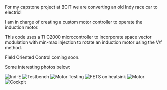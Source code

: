 For my capstone project at BCIT we are converting an old Indy race car to electric!

I am in charge of creating a custom motor controller to operate the induction motor.

This code uses a TI C2000 microcontroller to incorporate space vector modulation with min-max injection to rotate an induction motor using the V/f method.

Field Oriented Control coming soon.

Some interesting photos below:

![Ind-E](https://github.com/user-attachments/assets/82befbf6-10aa-4242-a93e-d52da07a9c81)
![Testbench](https://github.com/user-attachments/assets/f2d223f2-8e30-4c38-ace2-d1aaa8108462)
![Motor Testing](https://github.com/user-attachments/assets/38aa79b4-a6cd-4843-a956-04ad06de7af9)
![FETS on heatsink](https://github.com/user-attachments/assets/5e8ec779-4d34-429b-82c1-170fc7cc7f62)
![Motor](https://github.com/user-attachments/assets/1feddf1a-9a68-40f9-a0c9-53b71558b7ca)
![Cockpit](https://github.com/user-attachments/assets/4214a6e4-674d-4e7f-97bd-c368a87fde9d)

